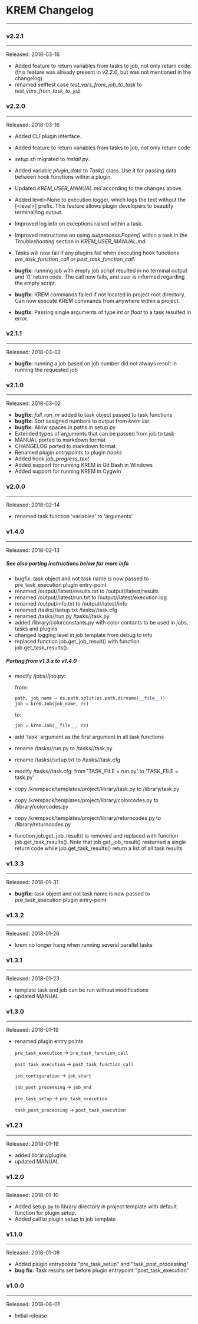 # KREM Changelog


-----------------------------------------

### v2.2.1
----------

Released: 2018-03-16

* Added feature to return variables from tasks to job, not only return code.   (this feature was already present in v2.2.0, but was not mentioned in the changelog)
* renamed selftest case _test_vars_from_job_to_task_ to _test_vars_from_task_to_job_


### v2.2.0
----------

Released: 2018-03-16

* Added CLI plugin interface.
* Added feature to return variables from tasks to job, not only return code
* _setup.sh_ migrated to _install.py_.
* Added variable _plugin\_data_ to _Task()_ class. Use it for passing data between hook functions within a plugin.
* Updated _KREM\_USER\_MANUAL.md_ according to the changes above.

* Added level=None to execution logger, which logs the text without the [\<level\>] prefix. This feature allows plugin developers to beautify terminal/log output.
* Improved log info on exceptions raised within a task.
* Improved instructions on using _subprocess.Popen()_ within a task in the _Troubleshooting_ section in _KREM\_USER\_MANUAL.md_.
* Tasks will now fail if any plugins fail when executing hook functions _pre\_task\_function\_call_ or _post\_task\_function\_call_.

* **bugfix:** running job with empty job script resulted in no terminal output and '0' return code. The call now fails, and user is informed regarding the empty script.
* **bugfix:** KREM commands failed if not located in project root directory. Can now execute KREM commands from anywhere within a project.
* **bugfix:** Passing single arguments of type _int_ or _float_ to a task resulted in error.

### v2.1.1
----------

Released: 2018-03-02

* **bugfix:** running a job based on job number did not always result in running the requested job

### v2.1.0
----------

Released: 2018-03-02

* **bugfix:** _full\_run\_nr_ added to task object passed to task functions
* **bugfix:** Sort assigned numbers to output from _krem list_
* **bugfix:** Allow spaces in paths in setup.py
* Extended types of arguments that can be passed from job to task
* MANUAL ported to markdown format
* CHANGELOG ported to markdown format
* Renamed plugin _entrypoints_ to plugin _hooks_
* Added hook _job\_progress\_text_
* Added support for running KREM in Git Bash in Windows
* Added support for running KREM in Cygwin



### v2.0.0
----------

Released: 2018-02-14

- renamed task function 'variables' to 'arguments'


### v1.4.0
----------

Released: 2018-02-13

##### See also porting instructions below for more info

* bugfix: task object and not task name is now passed to pre_task_execution plugin entry-point
* renamed <krem project>/output/<job>/latest/results.txt to <krem project>/output/<job>/latest/results
* renamed <krem project>/output/<job>/latest/run.txt to <krem project>/output/<job>/latest/execution.log
* renamed <krem project>/output/info.txt to <krem project>/output/<job>/latest/info
* renamed <krem project>/tasks/<task>/setup.txt <krem project>/tasks/<task>/task.cfg
* renamed <krem project>/tasks/<task>/run.py <krem project>/tasks/<task>/task.py
* added <krem project>/library/colorconstants.py with color contants to be used in jobs, tasks and plugins
* changed logging level in job template from debug to info
* replaced function job.get_job_result() with function job.get_task_results().

##### Porting from v1.3.x to v1.4.0

* modify <krem project>/jobs/<job>/job.py:

  from:

  ```python
  path, job_name = os.path.split(os.path.dirname(__file__))
  job = krem.Job(job_name, rc)
  ```

  to:

  ```python
  job = krem.Job(__file__, rc)
  ```

* add 'task' argument as the first argument in all task functions
* rename <krem project>/tasks/<task>/run.py to <krem project>/tasks/<task>/task.py
* rename <krem project>/tasks/<task>/setup.txt to <krem project>/tasks/<task>/task.cfg
* modify <krem project>/tasks/<task>/task.cfg: from 'TASK_FILE = run.py' to 'TASK_FILE = task.py'
* copy <krem installation>/krempack/templates/project/library/task.py to <krem project>/library/task.py
* copy <krem installation>/krempack/templates/project/library/colorcodes.py to <krem project>/library/colorcodes.py
* copy <krem installation>/krempack/templates/project/library/returncodes.py to <krem project>/library/returncodes.py
* function job.get_job_result() is removed and replaced with function job.get_task_results().
  Note that job.get_job_result() resturned a single return code while job.get_task_results() return a list of all task results


### v1.3.3

----------

Released: 2018-01-31

- **bugfix:** task object and not task name is now passed to pre_task_execution plugin entry-point


### v1.3.2

----------

Released: 2018-01-26

* krem no longer hang when running several parallel tasks


### v1.3.1

----------

Released: 2018-01-23

* template task and job can be run without modifications
* updated MANUAL


### v1.3.0

----------

Released: 2018-01-19

* renamed plugin entry points

	`pre_task_execution` -> `pre_task_function_call`

	`post_task_execution` -> `post_task_function_call`

	`job_configuration` -> `job_start`

	`job_post_processing` -> `job_end`

	`pre_task_setup` -> `pre_task_execution`

	`task_post_processing` -> `post_task_execution`

### v1.2.1

------

Released: 2018-01-19

* added library/plugins
* updated MANUAL


### v1.2.0

----------

Released: 2018-01-10

* Added setup.py to library directory in project template with default function for plugin setup.
* Added call to plugin setup in job template

### v1.1.0

----------

Released: 2018-01-08

* Added plugin entrypoints "pre_task_setup" and "task_post_processing"
* **bug fix:** Task results set before plugin entrypoint "post_task_execution"

### v1.0.0

----------

Released: 2018-08-01

- Initial release
